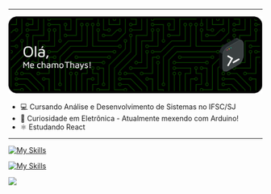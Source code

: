 
---
![header-image](./header.png)
- 💻 Cursando Análise e Desenvolvimento de Sistemas no IFSC/SJ
- 🔎 Curiosidade em Eletrônica - Atualmente mexendo com Arduino!
- ⚛️ Estudando React

---
[![My Skills](https://skillicons.dev/icons?i=html,css,js,ts,java,mysql)](https://skillicons.dev)

[![My Skills](https://skillicons.dev/icons?i=git,github,docker,idea,vscode)](https://skillicons.dev)



 <img align-items="center" src="https://github-readme-stats.vercel.app/api/top-langs/?username=ThaysMariano&layout=compact&theme=react&hide_border=true" width="325" />
</a>



